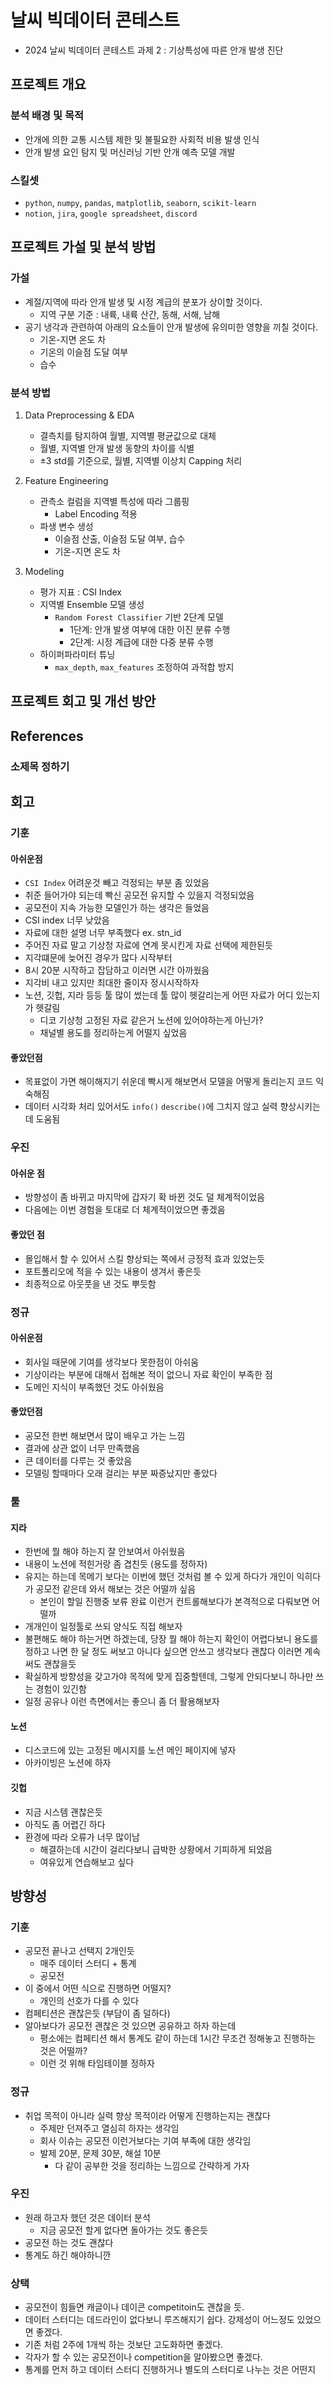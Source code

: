 # 날씨 빅데이터 콘테스트
- 2024 날씨 빅데이터 콘테스트 과제 2 : 기상특성에 따른
안개 발생 진단

## 프로젝트 개요
### 분석 배경 및 목적
- 안개에 의한 교통 시스템 제한 및 불필요한 사회적 비용 발생 인식
- 안개 발생 요인 탐지 및 머신러닝 기반 안개 예측 모델 개발
### 스킬셋
- `python`, `numpy`, `pandas`, `matplotlib`, `seaborn`, `scikit-learn`
- `notion`, `jira`, `google spreadsheet`, `discord`
## 프로젝트 가설 및 분석 방법
### 가설
- 계절/지역에 따라 안개 발생 및 시정 계급의 분포가 상이할 것이다.
  - 지역 구분 기준 : 내륙, 내륙 산간, 동해, 서해, 남해
- 공기 냉각과 관련하여 아래의 요소들이 안개 발생에 유의미한 영향을 끼칠 것이다.
  - 기온-지면 온도 차
  - 기온의 이슬점 도달 여부
  - 습수

### 분석 방법
1. Data Preprocessing & EDA
   - 결측치를 탐지하여 월별, 지역별 평균값으로 대체  
   - 월별, 지역별 안개 발생 동향의 차이를 식별
   - ±3 std를 기준으로, 월별, 지역별 이상치 Capping 처리
   
2. Feature Engineering
   - 관측소 컬럼을 지역별 특성에 따라 그룹핑
     - Label Encoding 적용
   - 파생 변수 생성
     - 이슬점 산출, 이슬점 도달 여부, 습수
     - 기온-지면 온도 차

3. Modeling
   - 평가 지표 : CSI Index
   - 지역별 Ensemble 모델 생성
     - `Random Forest Classifier` 기반 2단계 모델
       - 1단계: 안개 발생 여부에 대한 이진 분류 수행
       - 2단계: 시정 계급에 대한 다중 분류 수행
   - 하이퍼파라미터 튜닝 
      - `max_depth`, `max_features` 조정하여 과적합 방지

## 프로젝트 회고 및 개선 방안
## References
### 소제목 정하기
###
### 






## 회고
### 기훈
#### 아쉬운점
- `CSI Index` 어려운것 빼고 걱정되는 부분 좀 있었음
- 취준 들어가야 되는데 빡신 공모전 유지할 수 있을지 걱정되었음
- 공모전이 지속 가능한 모델인가 하는 생각은 들었음
- CSI index 너무 낮았음
- 자료에 대한 설명 너무 부족했다 ex. stn_id
- 주어진 자료 말고 기상청 자료에 연계 못시킨게 자료 선택에 제한된듯
- 지각떄문에 늦어진 경우가 많다 시작부터
- 8시 20분 시작하고 잡담하고 이러면 시간 아까웠음
- 지각비 내고 있지만 최대한 줄이자 정시시작하자
- 노션, 깃헙, 지라 등등 툴 많이 썼는데 툴 많이 헷갈리는게 어떤 자료가 어디 있는지가 헷갈림
  - 디코 기상청 고정된 자료 같은거 노션에 있어야하는게 아닌가?
  - 채널별 용도를 정리하는게 어떨지 싶었음
#### 좋았던점
- 목표없이 가면 해이해지기 쉬운데 빡시게 해보면서 모델을 어떻게 돌리는지 코드 익숙해짐
- 데이터 시각화 처리 있어서도 `info()` `describe()`에 그치지 않고 실력 향상시키는데 도움됨

### 우진
#### 아쉬운 점
- 방향성이 좀 바뀌고 마지막에 갑자기 확 바뀐 것도 덜 체계적이었음
- 다음에는 이번 경험을 토대로 더 체계적이었으면 좋겠음
#### 좋았던 점
- 몰입해서 할 수 있어서 스킬 향상되는 쪽에서 긍정적 효과 있었는듯
- 포트폴리오에 적을 수 있는 내용이 생겨서 좋은듯
- 최종적으로 아웃풋을 낸 것도 뿌듯함

### 정규
#### 아쉬운점
- 회사일 때문에 기여를 생각보다 못한점이 아쉬움
- 기상이라는 부분에 대해서 접해본 적이 없으니 자료 확인이 부족한 점
- 도메인 지식이 부족했던 것도 아쉬웠음
#### 좋았던점
- 공모전 한번 해보면서 많이 배우고 가는 느낌
- 결과에 상관 없이 너무 만족했음
- 큰 데이터를 다루는 것 좋았음
- 모델링 할때마다 오래 걸리는 부분 짜증났지만 좋았다

### 툴
#### 지라
- 한번에 뭘 해야 하는지 잘 안보여서 아쉬웠음
- 내용이 노션에 적힌거랑 좀 겹친듯 (용도를 정하자)
- 유지는 하는데 목메기 보다는 이번에 했던 것처럼 볼 수 있게 하다가 개인이 익히다가 공모전 같은데 와서 해보는 것은 어떨까 싶음
  - 본인이 할일 진행중 보류 완료 이런거 컨트롤해보다가 본격적으로 다뤄보면 어떨까
- 개개인이 일정툴로 쓰되 양식도 직접 해보자
- 불편해도 해야 하는거면 하겠는데, 당장 뭘 해야 하는지 확인이 어렵다보니 용도를 정하고 나면 한 달 정도 써보고 아니다 싶으면 안쓰고 생각보다 괜찮다 이러면 계속 써도 괜찮을듯
- 확실하게 방향성을 갖고가야 목적에 맞게 집중할텐데, 그렇게 안되다보니 하나만 쓰는 경험이 있긴함
- 일정 공유나 이런 측면에서는 좋으니 좀 더 활용해보자
#### 노션
- 디스코드에 있는 고정된 메시지를 노션 메인 페이지에 넣자
- 아카이빙은 노션에 하자
#### 깃헙
- 지금 시스템 괜찮은듯
- 아직도 좀 어렵긴 하다
- 환경에 따라 오류가 너무 많이남
  - 해결하는데 시간이 걸리다보니 급박한 상황에서 기피하게 되었음
  - 여유있게 연습해보고 싶다

## 방향성
### 기훈
- 공모전 끝나고 선택지 2개인듯
  - 매주 데이터 스터디 + 통계
  - 공모전
- 이 중에서 어떤 식으로 진행하면 어떨지?
  - 개인의 선호가 다를 수 있다
- 컴페티션은 괜찮은듯 (부담이 좀 덜하다)
- 알아보다가 공모전 괜찮은 것 있으면 공유하고 하자 하는데
  - 평소에는 컴페티션 해서 통계도 같이 하는데 1시간 무조건 정해놓고 진행하는 것은 어떨까?
  - 이런 것 위해 타임테이블 정하자

### 정규
- 취업 목적이 아니라 실력 향상 목적이라 어떻게 진행하는지는 괜찮다
  - 주제만 던져주고 열심히 하자는 생각임
  - 회사 이슈는 공모전 이런거보다는 기여 부족에 대한 생각임
  - 발제 20분, 문제 30분, 해설 10분
    - 다 같이 공부한 것을 정리하는 느낌으로 간략하게 가자

### 우진
- 원래 하고자 했던 것은 데이터 분석
  - 지금 공모전 할게 없다면 돌아가는 것도 좋은듯
- 공모전 하는 것도 괜찮다
- 통계도 하긴 해야하니깐

### 상택
- 공모전이 힘들면 캐글이나 데이콘 competitoin도 괜찮을 듯.
- 데이터 스터디는 데드라인이 없다보니 루즈해지기 쉽다. 강제성이 어느정도 있었으면 좋겠다.
- 기존 처럼 2주에 1개씩 하는 것보단 고도화하면 좋겠다.
- 각자가 할 수 있는 공모전이나 competition을 알아봤으면 좋겠다.
- 통계를 먼저 하고 데이터 스터디 진행하거나 별도의 스터디로 나누는 것은 어떤지

